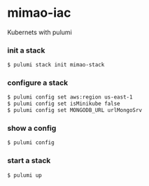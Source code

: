 # mimao-iac
Kubernets with pulumi 

### init a stack
```bash
$ pulumi stack init mimao-stack
```
### configure a stack
```bash
$ pulumi config set aws:region us-east-1
$ pulumi config set isMinikube false
$ pulumi config set MONGODB_URL urlMongoSrv
```

### show a config
```bash
$ pulumi config
```

### start a stack
```bash
$ pulumi up
```